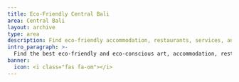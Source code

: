 ```yaml
---
title: Eco-Friendly Central Bali
area: Central Bali
layout: archive
type: area
description: Find eco-friendly accommodation, restaurants, services, and things to do in Central Bali with our free green business directory.
intro_paragraph: >-
  Find the best eco-friendly and eco-conscious art, accommodation, restaurants, and services in Central Bali. Central Bali, especially Ubud, is a hub for spiritual practices, art, and outdoor activities in Bali, with plenty of sustainable options. The area is famous for its artisans, terraced rice fields, and jungles. With a variety of sustainable cafes, unique places to stay, and eco-friendly things to do, you can minimize your impact while in Central Bali.
banner:
  icon: <i class="fas fa-om"></i>
---
```


